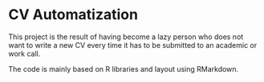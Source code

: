 # CV Automatization

This project is the result of having become a lazy person who does not want to write a new CV every time it has to be submitted to an academic or work call.

The code is mainly based on R libraries and layout using RMarkdown.
